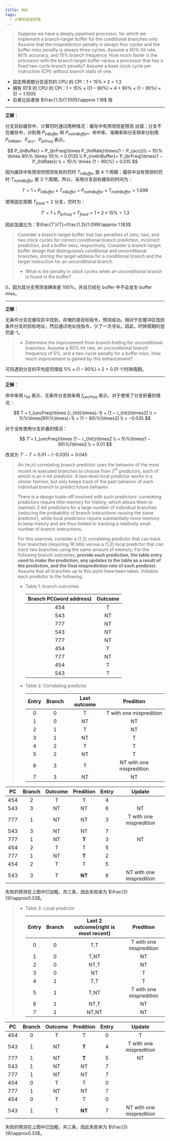 ```yaml
---
title: HW2
tags:
  - 计算机组成原理
---
```


> Suppose we have a deeply pipelined processor, for which we implement a branch-target buffer for the conditional branches only. Assume that the misprediction penalty is always four cycles and the buffer miss penalty is always three cycles. Assume a 90% hit rate, 90% accuracy, and 15% branch frequency. How much faster is the processor with the branch target buffer versus a processor that has a fixed two-cycle branch penalty? Assume a base clock cycle per instruction (CPI) without branch stalls of one.

- 固定两周期分支惩罚的 CPU 的 CPI：$1+15\%\times2=1.3$
- 拥有 BTB 的 CPU 的 CPI：$1+15\%\times\left(\left(1-90\%\right)\times4+90\%\times\left(1-90\%\right)\times3\right)=1.1005$
- 后者比前者快 $\frac{1.3}{1.1005}\approx 1.18$ 倍

---

**正解**：

分支目标缓存中，计算罚时通过两种情况：缓存中有预测但是预测
出错；分支不在缓存中，分别用 $P_{inBuffer}$ 和 $P_{notInBuffer}$。命中率、准确率和分支频率分别用 $P_{hitRate}$、$P_{acc}$、$P_{brFreq}$ 表示。

$$
P_{inBuffer} =  P_{brFreq}\times P_{hitRate}\times(1 − P_{acc})\\
= 15\% \times 90\% \times 10\% = 0.0135  \\
P_{notInBuffer}= P_{brFreq}\times(1 − P_{hitRate}) \\
= 15\% \times (1 − 90\%) = 0.015
$$

因为缓存中有预测但预测失败的罚时 $T_{inBuffer}$ 是 4 个周期；缓存中没有预测的罚时 $T_{notInBuffer}$ 是 3 个周期。所以，采用分支目标缓存的时间为：

$$
T = 1 + P_{inBuffer}\times T_{inBuffer} + P_{notInBuffer}\times T_{notInBuffer} = 1.099
$$

使用固定周期 $T_{fixed} = 2$ 分支，罚时为：

$$
T' = 1 + P_{brFreq}\times T_{fixed} = 1 + 2\times 15\% = 1.3
$$

因此加速比为：$\frac{T'}{T}=\frac{1.3}{1.099}\approx 1.183$

> Consider a branch-target buffer that has penalties of zero, two, and two clock cycles for correct conditional branch prediction, incorrect prediction, and a buffer miss, respectively. Consider a branch-target buffer design that distinguishes conditional and unconditional branches, storing the target address for a conditional branch and the target instruction for an unconditional branch.
>
> - What is the penalty in clock cycles when an unconditional branch is found in the buffer?

0，因为其分支预测准确率是 100%，并且已经在 buffer 中不会发生 buffer miss。

---

**正解**：

无条件分支在缓存区中找到，存储的是目标指令，预测成功。相对于在缓冲区找到条件分支的目标地址，然后通过地址找指令，少了一次寻址。因此，时钟周期的惩罚是-1。

> - Determine the improvement from branch folding for unconditional branches. Assume a 90% hit rate, an unconditional branch frequency of 5%, and a two-cycle penalty for a buffer miss. How much improvement is gained by this enhancement?

可将遇到分支的平均惩罚降低 $5\%\times\left(1-90\%\right)\times2=0.01$ 个时钟周期。

---

**正解**：

命中率用 $r_{hit}$ 表示、无条件分支频率用 $f_{uncFreq}$ 表示。对于使用了分支折叠的情况：

$$
T = f_{uncFreq}\times [r_{hit}\times(−1) + (1 − r_{hit})\times2] \\
= 5\%\times[90\%\times(−1) + (1 − 90\%)\times2] \\
= −0.035
$$

对于没有使用分支折叠的情况：

$$
T'= f_{uncFreq}\times (1 − r_{hit})\times2 \\
= 5\%\times(1 − 90\%)\times2 \\
= 0.01
$$

改进为 $T'− T = 0.01 − (−0.035) = 0.045$

> An (m,n) correlating branch predictor uses the behavior of the most recent m executed branches to choose from $2^m$ predictors, each of which is an $n$-bit predictor. A two-level local predictor works in a similar fashion, but only keeps track of the past behavior of each individual branch to predict future behavior.
>
> There is a design trade-off involved with such predictors: correlating predictors require little memory for history, which allows them to maintain 2-bit predictors for a large number of individual branches (reducing the probability of branch instructions reusing the same predictor), while local predictors require substantially more memory to keep history and are thus limited to tracking a relatively small number of branch instructions.
>
> For this exercise, consider a (1,2) correlating predictor that can track four branches (requiring 16 bits) versus a (1,2) local predictor that can track two branches using the same amount of memory. For the following branch outcomes, **provide each prediction, the table entry used to make the prediction, any updates to the table as a result of the prediction, and the final misprediction rate of each predictor.** Assume that all branches up to this point have been taken. Initialize each predictor to the following:
>
> - Table 1: branch outcomes
>
>   | Branch PC(word address) | Outcome |
>   | :---------------------: | :-----: |
>   |           454           |    T    |
>   |           543           |   NT    |
>   |           777           |   NT    |
>   |           543           |   NT    |
>   |           777           |   NT    |
>   |           454           |    T    |
>   |           777           |   NT    |
>   |           454           |    T    |
>   |           543           |    T    |
>
> - Table 2: Correlating predictor
>
>   | Entry | Branch | Last outcome |        Predition         |
>   | :---: | :----: | :----------: | :----------------------: |
>   |   0   |   0    |      T       | T with one mispredition  |
>   |   1   |   0    |      NT      |            NT            |
>   |   2   |   1    |      T       |            NT            |
>   |   3   |   1    |      NT      |            T             |
>   |   4   |   2    |      T       |            T             |
>   |   5   |   2    |      NT      |            T             |
>   |   6   |   3    |      T       | NT with one mispredition |
>   |   7   |   3    |      NT      |            NT            |

| PC  | Branch | Outcome | Predition | Entry |          Update          |
| :-: | :----: | :-----: | :-------: | :---: | :----------------------: |
| 454 |   2    |    T    |     T     |   4   |                          |
| 543 |   3    |   NT    |    NT     |   6   |            NT            |
| 777 |   1    |   NT    |    NT     |   3   | T with one mispredition  |
| 543 |   3    |   NT    |    NT     |   7   |                          |
| 777 |   1    |   NT    |   **T**   |   3   |            NT            |
| 454 |   2    |    T    |     T     |   5   |                          |
| 777 |   1    |   NT    |   **T**   |   2   |                          |
| 454 |   2    |    T    |     T     |   5   |                          |
| 543 |   3    |    T    |  **NT**   |   6   | NT with one mispredition |

失败的预测在上图中已加粗，共三条，因此失败率为 $\frac{3}{9}\approx0.33$。

> - Table 3: Local predictor
>
>   | Entry | Branch | Last 2 outcome(right is most recent) |        Predition        |
>   | :---: | :----: | :----------------------------------: | :---------------------: |
>   |   0   |   0    |                 T,T                  | T with one mispredition |
>   |   1   |   0    |                 T,NT                 |           NT            |
>   |   2   |   0    |                 NT,T                 |           NT            |
>   |   3   |   0    |                  NT                  |            T            |
>   |   4   |   1    |                 T,T                  |            T            |
>   |   5   |   1    |                 T,NT                 | T with one mispredition |
>   |   6   |   1    |                 NT,T                 |           NT            |
>   |   7   |   1    |                NT,NT                 |           NT            |

| PC  | Branch | Outcome | Predition | Entry |          Update          |
| :-: | :----: | :-----: | :-------: | :---: | :----------------------: |
| 454 |   0    |    T    |     T     |   0   |            T             |
| 543 |   1    |   NT    |   **T**   |   4   | T with one mispredition  |
| 777 |   1    |   NT    |   **T**   |   5   |            NT            |
| 543 |   1    |   NT    |    NT     |   7   |                          |
| 777 |   1    |   NT    |    NT     |   7   |                          |
| 454 |   0    |    T    |     T     |   0   |                          |
| 777 |   1    |   NT    |    NT     |   7   |                          |
| 454 |   0    |    T    |     T     |   0   |                          |
| 543 |   1    |    T    |  **NT**   |   7   | NT with one mispredition |

失败的预测在上图中已加粗，共三条，因此失败率为 $\frac{3}{9}\approx0.33$。
